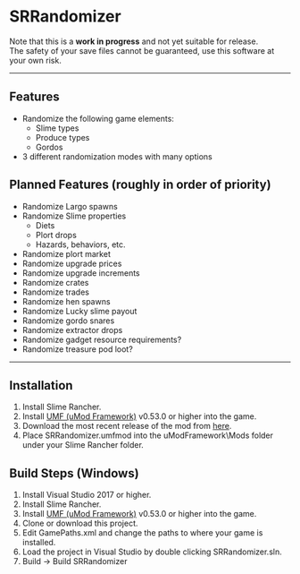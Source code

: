 # SRRandomizer
Note that this is a **work in progress** and not yet suitable for release.    
The safety of your save files cannot be guaranteed, use this software at your own risk.

---
 ## Features
 * Randomize the following game elements:
     - Slime types
     - Produce types
     - Gordos
 * 3 different randomization modes with many options
 
 ## Planned Features (roughly in order of priority)
 * Randomize Largo spawns
 * Randomize Slime properties
     - Diets
     - Plort drops
     - Hazards, behaviors, etc.  
 * Randomize plort market
 * Randomize upgrade prices
 * Randomize upgrade increments
 * Randomize crates
 * Randomize trades
 * Randomize hen spawns
 * Randomize Lucky slime payout
 * Randomize gordo snares
 * Randomize extractor drops
 * Randomize gadget resource requirements?
 * Randomize treasure pod loot?

---
## Installation
1. Install Slime Rancher.
2. Install [UMF (uMod Framework)](https://umodframework.com/download) v0.53.0 or higher into the game.
3. Download the most recent release of the mod from [here](https://github.com/supra0/SRRandomizer/releases).
4. Place SRRandomizer.umfmod into the uModFramework\Mods folder under your Slime Rancher folder.

## Build Steps (Windows)
 1. Install Visual Studio 2017 or higher.
 2. Install Slime Rancher.
 3. Install [UMF (uMod Framework)](https://umodframework.com/download) v0.53.0 or higher into the game.
 4. Clone or download this project.
 5. Edit GamePaths.xml and change the paths to where your game is installed.
 6. Load the project in Visual Studio by double clicking SRRandomizer.sln.
 7. Build -> Build SRRandomizer
